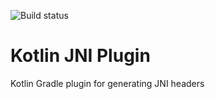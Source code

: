 ![Build status](https://github.com/fletchmckee/ktjni/actions/workflows/build.yml/badge.svg)


# Kotlin JNI Plugin
Kotlin Gradle plugin for generating JNI headers

